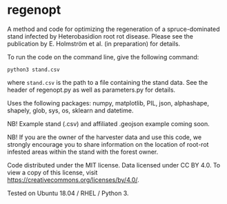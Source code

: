 # regenopt

A method and code for optimizing the regeneration of a spruce-dominated stand infected by Heterobasidion root rot disease. Please see the publication by E. Holmström et al. (in preparation) for details.

To run the code on the command line, give the following command:

`python3 stand.csv`

where `stand.csv` is the path to a file containing the stand data. See the header of regenopt.py as well as parameters.py for details.

Uses the following packages: numpy, matplotlib, PIL, json, alphashape, shapely, glob, sys, os, sklearn and datetime.

NB! Example stand (.csv) and affiliated .geojson example coming soon.

NB! If you are the owner of the harvester data and use this code, we strongly encourage you to share information on the location of root-rot infested areas within the stand with the forest owner.

Code distributed under the MIT license. Data licensed under CC BY 4.0. To view a copy of this license, visit https://creativecommons.org/licenses/by/4.0/.

Tested on Ubuntu 18.04 / RHEL / Python 3.
